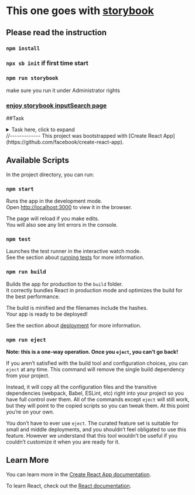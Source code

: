 # This one goes with [storybook](https://storybook.js.org/docs/react/get-started/install)

## Please read the instruction

### `npm install`
### `npx sb init` if first time start
### `npm run storybook`

make sure you run it under Administrator rights

### [enjoy storybook inputSearch page](http://localhost:6006/?path=/docs/example-inputsearch--start-search)



##Task

<details>
  <summary>Task here, click to expand</summary>

Приложение, в котором реализован компонент (поле ввода) с автодополнением, который получает данные из какого-либо асинхронного источника. Чем более гибким будет апи компонента - тем лучше.

Компонент должен делать запрос к источнику после того, как введено минимальное количество символов в поле ввода (указанное в свойстве компонента).

Источник выдает список элементов на основе текста запроса к нему, принцип формирования списка любой, но рекомендуется какой-либо фильтр по подстроке.

Тип элементов в списке:

{ id: string; caption: string | ReactNode; }


Поле caption по смыслу должно соответствовать тексту запроса (например, начинаться с текста запроса, или содержать его как подстроку).
При выборе элемента из списка должно происходить событие "onSelectItem(id)"
Список из источника желательно отсортировать по алфавиту (в самом источнике, компонент о его логике не знает), и показать во всплывающем "тултипе/меню" под полем ввода.
Источник для примера может заполняться произвольными данными по таймауту, а может запрашивать данные с какого-нибудь публичного апи - это не важно. Главное, чтоб он был асинхронным.
Источник должен быть защищён от "гонок" - когда запрос меняется, а результат предыдущего запроса (не успевший прийти до изменения) приходит в качестве ответа. Всегда должен приходить результат последнего запроса.
Также нужно показывать индикатор загрузки - тут не нужно сложной верстки, главное, чтобы понятно пользователю было - вот сценарий:

начал вводить текст - ввел две буквы
ничего не показалось
ввел третью - показался список с индикатором загрузки
ввел четвертую - произошел перезапрос (старый игнорируется), индикатор на месте остался
подождал - пришли данные в список
ввел еще букву - данные пропали, появился индикатор загрузки (или данные остались, но затеняются индикатором загрузки)
выбрал элемент в списке - он закрылся

Какая-либо сложная верстка для поля ввода и списка не обязательна, достаточно стандартных инпутов и селектов. Но можно использовать и какую-нибудь css-библиотеку, если хочется.

Всплывающий тултип желательно реализовать отдельным компонентом, который будет привязан к элементу, под которым он всплывает, и при этом не использовать библиотек типа popper, а сделать его на чистом реакте и js/css,
режима же позиционирования достаточно одного (слева-внизу, например), но желательно подумать о добавлении разных вариантов позиционирования и настраиваемых модификаторов позиционирования, которые можно было бы добавлять при желании (например, подгонка тултипа под ширину блока, под которым он выпадает).

Реализовывать разные режимы позиционирования не надо, достаточно одного, нужна именно идея об удобном добавлении новых режимов.

При реализации тултипа нужно учитывать, что он может лежать в разных родителях, по-разному спозиционированных, с разным значением overflow и z-index, а также в подобных тултипу компонентах: тултип должен всегда перекрывать все родительские элементы (и даже такой же родительский тултип,  из которого он может быть показан (например, как подменю)).

Реализовывать примеры тултипа, показанного из тултипа (или ещё из какого-то подобного родителя) не надо, нужна именно сама реализация тултипа с безопасным перекрытием родителей.
</details>
//-------------
This project was bootstrapped with [Create React App](https://github.com/facebook/create-react-app).

## Available Scripts

In the project directory, you can run:

### `npm start`

Runs the app in the development mode.\
Open [http://localhost:3000](http://localhost:3000) to view it in the browser.

The page will reload if you make edits.\
You will also see any lint errors in the console.

### `npm test`

Launches the test runner in the interactive watch mode.\
See the section about [running tests](https://facebook.github.io/create-react-app/docs/running-tests) for more information.

### `npm run build`

Builds the app for production to the `build` folder.\
It correctly bundles React in production mode and optimizes the build for the best performance.

The build is minified and the filenames include the hashes.\
Your app is ready to be deployed!

See the section about [deployment](https://facebook.github.io/create-react-app/docs/deployment) for more information.

### `npm run eject`

**Note: this is a one-way operation. Once you `eject`, you can’t go back!**

If you aren’t satisfied with the build tool and configuration choices, you can `eject` at any time. This command will remove the single build dependency from your project.

Instead, it will copy all the configuration files and the transitive dependencies (webpack, Babel, ESLint, etc) right into your project so you have full control over them. All of the commands except `eject` will still work, but they will point to the copied scripts so you can tweak them. At this point you’re on your own.

You don’t have to ever use `eject`. The curated feature set is suitable for small and middle deployments, and you shouldn’t feel obligated to use this feature. However we understand that this tool wouldn’t be useful if you couldn’t customize it when you are ready for it.

## Learn More

You can learn more in the [Create React App documentation](https://facebook.github.io/create-react-app/docs/getting-started).

To learn React, check out the [React documentation](https://reactjs.org/).
